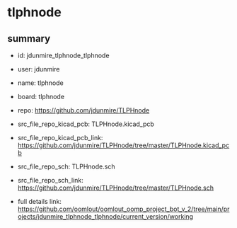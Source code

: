 # tlphnode
 
## summary 
* id: jdunmire_tlphnode_tlphnode
* user: jdunmire
* name: tlphnode
* board: tlphnode
* repo: https://github.com/jdunmire/TLPHnode
* src_file_repo_kicad_pcb: TLPHnode.kicad_pcb
* src_file_repo_kicad_pcb_link: https://github.com/jdunmire/TLPHnode/tree/master/TLPHnode.kicad_pcb


* src_file_repo_sch: TLPHnode.sch
* src_file_repo_sch_link: https://github.com/jdunmire/TLPHnode/tree/master/TLPHnode.sch
* full details link: https://github.com/oomlout/oomlout_oomp_project_bot_v_2/tree/main/projects/jdunmire_tlphnode_tlphnode/current_version/working  







